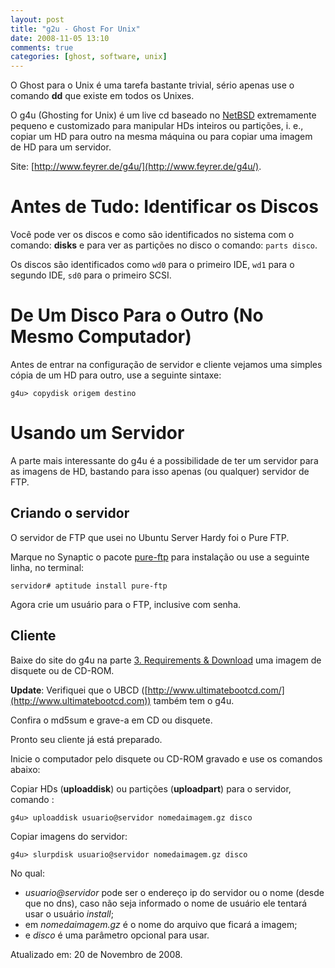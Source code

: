 ```yaml
---
layout: post
title: "g2u - Ghost For Unix"
date: 2008-11-05 13:10
comments: true
categories: [ghost, software, unix]
---
```


O Ghost para o Unix é uma tarefa bastante trivial, sério apenas use o comando **dd** que existe em todos os Unixes.

O g4u (Ghosting for Unix) é um live cd baseado no [NetBSD](http://www.netbsd.org/) extremamente pequeno e customizado para manipular HDs inteiros ou partições, i. e., copiar um HD para outro na mesma máquina ou para copiar uma imagem de HD para um servidor.

Site: [http://www.feyrer.de/g4u/](http://www.feyrer.de/g4u/).

# Antes de Tudo: Identificar os Discos

Você pode ver os discos e como são identificados no sistema com o comando: **disks** e para ver as partições no disco o comando: ``parts disco``.

Os discos são identificados como ``wd0`` para o primeiro IDE, ``wd1`` para o segundo IDE, ``sd0`` para o primeiro SCSI.

# De Um Disco Para o Outro (No Mesmo Computador)

Antes de entrar na configuração de servidor e cliente vejamos uma simples cópia de um HD para outro, use a seguinte sintaxe:

    g4u> copydisk origem destino

# Usando um Servidor

A parte mais interessante do g4u é a possibilidade de ter um servidor para as imagens de HD, bastando para isso apenas (ou qualquer) servidor de FTP.

## Criando o servidor

O servidor de FTP que usei no Ubuntu Server Hardy foi o Pure FTP.

Marque no Synaptic o pacote [pure-ftp](http://packages.ubuntu.com/pure-ftpd) para instalação ou use a seguinte linha, no terminal:

    servidor# aptitude install pure-ftp

Agora crie um usuário para o FTP, inclusive com senha.

## Cliente

Baixe do site do g4u na parte [3. Requirements & Download](http://www.feyrer.de/g4u/#reqs) uma imagem de disquete ou de CD-ROM.

**Update**: Verifiquei que o UBCD ([http://www.ultimatebootcd.com/](http://www.ultimatebootcd.com)) também tem o g4u.

Confira o md5sum e grave-a em CD ou disquete.

Pronto seu cliente já está preparado.

Inicie o computador pelo disquete ou CD-ROM gravado e use os comandos abaixo:

Copiar HDs (**uploaddisk**) ou partições (**uploadpart**) para o servidor, comando :

    g4u> uploaddisk usuario@servidor nomedaimagem.gz disco

Copiar imagens do servidor:

    g4u> slurpdisk usuario@servidor nomedaimagem.gz disco

No qual:

* _usuario@servidor_ pode ser o endereço ip do servidor ou o nome (desde que no dns), caso não seja informado o nome de usuário ele tentará usar o usuário _install_;
* em _nomedaimagem.gz_ é o nome do arquivo que ficará a imagem;
* e _disco_ é uma parâmetro opcional para usar.

Atualizado em: 20 de Novembro de 2008.
